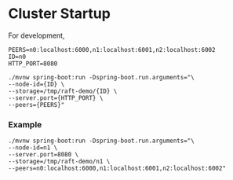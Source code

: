 # Cluster Startup

For development, 

```shell
PEERS=n0:localhost:6000,n1:localhost:6001,n2:localhost:6002
ID=n0
HTTP_PORT=8080

./mvnw spring-boot:run -Dspring-boot.run.arguments="\
--node-id={ID} \
--storage=/tmp/raft-demo/{ID} \
--server.port={HTTP_PORT} \
--peers={PEERS}"
```

### Example

```shell
./mvnw spring-boot:run -Dspring-boot.run.arguments="\
--node-id=n1 \
--server.port=8080 \
--storage=/tmp/raft-demo/n1 \
--peers=n0:localhost:6000,n1:localhost:6001,n2:localhost:6002"
```